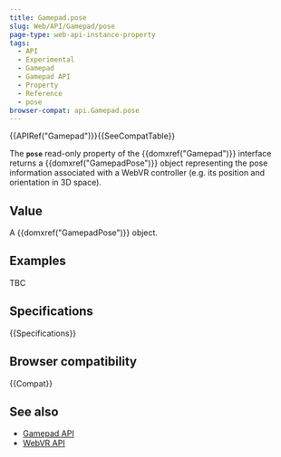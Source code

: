 ```yaml
---
title: Gamepad.pose
slug: Web/API/Gamepad/pose
page-type: web-api-instance-property
tags:
  - API
  - Experimental
  - Gamepad
  - Gamepad API
  - Property
  - Reference
  - pose
browser-compat: api.Gamepad.pose
---
```

{{APIRef("Gamepad")}}{{SeeCompatTable}}

The **`pose`** read-only property of the {{domxref("Gamepad")}} interface returns a {{domxref("GamepadPose")}} object representing the pose information associated with a WebVR controller (e.g. its position and orientation in 3D space).

## Value

A {{domxref("GamepadPose")}} object.

## Examples

TBC

## Specifications

{{Specifications}}

## Browser compatibility

{{Compat}}

## See also

- [Gamepad API](/en-US/docs/Web/API/Gamepad_API)
- [WebVR API](/en-US/docs/Web/API/WebVR_API)
